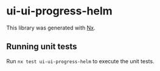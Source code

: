 # ui-ui-progress-helm

This library was generated with [Nx](https://nx.dev).

## Running unit tests

Run `nx test ui-ui-progress-helm` to execute the unit tests.
